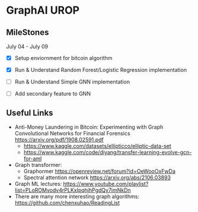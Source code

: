 # GraphAI UROP 

## MileStones

July 04 - July 09
- [x] Setup enviornment for bitcoin algorithm
- [x] Run & Understand Random Forest/Logistic Regression implementation
- [ ] Run & Understand Simple GNN implementation
- [ ] Add secondary feature to GNN


## Useful Links
- Anti-Money Laundering in Bitcoin: Experimenting with Graph Convolutional Networks for Financial Forensics https://arxiv.org/pdf/1908.02591.pdf
    - https://www.kaggle.com/datasets/ellipticco/elliptic-data-set
    - https://www.kaggle.com/code/diyang/transfer-learning-evolve-gcn-for-aml
- Graph transformer:
    - Graphormer https://openreview.net/forum?id=OeWooOxFwDa
    - Spectral attention network https://arxiv.org/abs/2106.03893
- Graph ML lectures: https://www.youtube.com/playlist?list=PLoROMvodv4rPLKxIpqhjhPgdQy7imNkDn
- There are many more interesting graph algorithms: https://github.com/chenxuhao/ReadingList
